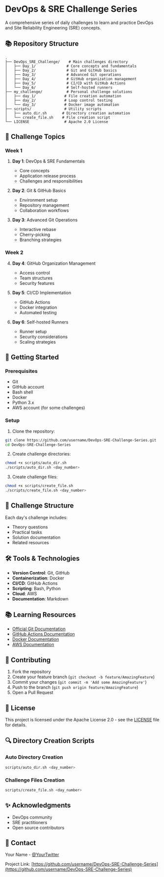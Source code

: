 # DevOps & SRE Challenge Series

A comprehensive series of daily challenges to learn and practice DevOps and Site Reliability Engineering (SRE) concepts.

## 📚 Repository Structure

```
.
├── DevOps_SRE_Challenge/    # Main challenges directory
│   ├── Day_1/              # Core concepts and fundamentals
│   ├── Day_2/              # Git and GitHub basics
│   ├── Day_3/              # Advanced Git operations
│   ├── Day_4/              # GitHub organization management
│   ├── Day_5/              # CI/CD with GitHub Actions
│   └── Day_6/              # Self-hosted runners
├── my_challenge/           # Personal challenge solutions
│   ├── day_1/             # File creation automation
│   ├── day_2/             # Loop control testing
│   └── day_3/             # Docker image automation
├── scripts/               # Utility scripts
│   ├── auto_dir.sh       # Directory creation automation
│   └── create_file.sh    # File creation script
└── LICENSE                # Apache 2.0 License
```

## 🎯 Challenge Topics

### Week 1
1. **Day 1**: DevOps & SRE Fundamentals
   - Core concepts
   - Application release process
   - Challenges and responsibilities

2. **Day 2**: Git & GitHub Basics
   - Environment setup
   - Repository management
   - Collaboration workflows

3. **Day 3**: Advanced Git Operations
   - Interactive rebase
   - Cherry-picking
   - Branching strategies

### Week 2
4. **Day 4**: GitHub Organization Management
   - Access control
   - Team structures
   - Security features

5. **Day 5**: CI/CD Implementation
   - GitHub Actions
   - Docker integration
   - Automated testing

6. **Day 6**: Self-hosted Runners
   - Runner setup
   - Security considerations
   - Scaling strategies

## 🚀 Getting Started

### Prerequisites

- Git
- GitHub account
- Bash shell
- Docker
- Python 3.x
- AWS account (for some challenges)

### Setup

1. Clone the repository:
```bash
git clone https://github.com/username/DevOps-SRE-Challenge-Series.git
cd DevOps-SRE-Challenge-Series
```

2. Create challenge directories:
```bash
chmod +x scripts/auto_dir.sh
./scripts/auto_dir.sh <day_number>
```

3. Create challenge files:
```bash
chmod +x scripts/create_file.sh
./scripts/create_file.sh <day_number>
```

## 📝 Challenge Structure

Each day's challenge includes:
- Theory questions
- Practical tasks
- Solution documentation
- Related resources

## 🛠️ Tools & Technologies

- **Version Control**: Git, GitHub
- **Containerization**: Docker
- **CI/CD**: GitHub Actions
- **Scripting**: Bash, Python
- **Cloud**: AWS
- **Documentation**: Markdown

## 📚 Learning Resources

- [Official Git Documentation](https://git-scm.com/doc)
- [GitHub Actions Documentation](https://docs.github.com/en/actions)
- [Docker Documentation](https://docs.docker.com/)
- [AWS Documentation](https://docs.aws.amazon.com/)

## 🤝 Contributing

1. Fork the repository
2. Create your feature branch (`git checkout -b feature/AmazingFeature`)
3. Commit your changes (`git commit -m 'Add some AmazingFeature'`)
4. Push to the branch (`git push origin feature/AmazingFeature`)
5. Open a Pull Request

## 📄 License

This project is licensed under the Apache License 2.0 - see the [LICENSE](LICENSE) file for details.

## 🔍 Directory Creation Scripts

### Auto Directory Creation
```bash
scripts/auto_dir.sh <day_number>
```

### Challenge Files Creation
```bash
scripts/create_file.sh <day_number>
```

## ✨ Acknowledgments

- DevOps community
- SRE practitioners
- Open source contributors

## 📧 Contact

Your Name - [@YourTwitter](https://twitter.com/YourTwitter)

Project Link: [https://github.com/username/DevOps-SRE-Challenge-Series](https://github.com/username/DevOps-SRE-Challenge-Series)